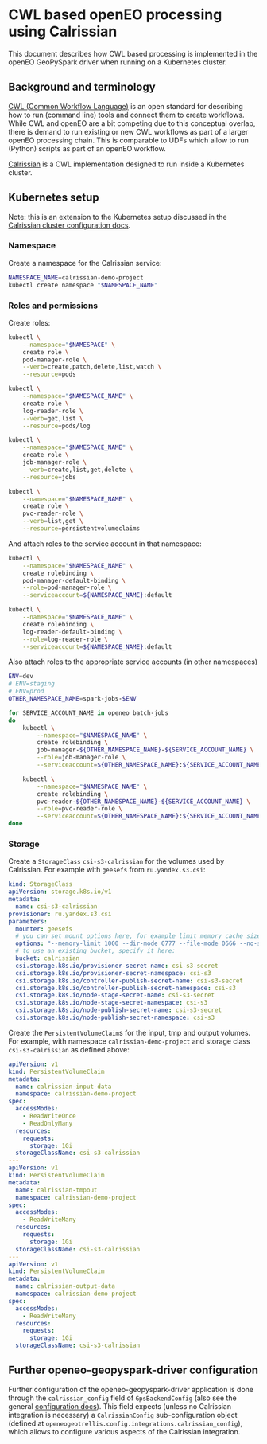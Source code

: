  # CWL based openEO processing using Calrissian

This document describes how CWL based processing is implemented
in the openEO GeoPySpark driver when running on a Kubernetes cluster.

## Background and terminology

[CWL (Common Workflow Language)](https://www.commonwl.org) is an open standard
for describing how to run (command line) tools and connect them to create workflows.
While CWL and openEO are a bit competing due to this conceptual overlap,
there is demand to run existing or new CWL workflows as part of a larger openEO processing chain.
This is comparable to UDFs which allow to run (Python) scripts as part of an openEO workflow.

[Calrissian](https://duke-gcb.github.io/calrissian/) is a CWL implementation
designed to run inside a Kubernetes cluster.


## Kubernetes setup


Note: this is an extension to the Kubernetes setup discussed
in the [Calrissian cluster configuration docs](https://duke-gcb.github.io/calrissian/cluster-configuration/).

### Namespace

Create a namespace for the Calrissian service:

```bash
NAMESPACE_NAME=calrissian-demo-project
kubectl create namespace "$NAMESPACE_NAME"
```


### Roles and permissions


Create roles:

```bash
kubectl \
    --namespace="$NAMESPACE" \
    create role \
    pod-manager-role \
    --verb=create,patch,delete,list,watch \
    --resource=pods

kubectl \
    --namespace="$NAMESPACE_NAME" \
    create role \
    log-reader-role \
    --verb=get,list \
    --resource=pods/log

kubectl \
    --namespace="$NAMESPACE_NAME" \
    create role \
    job-manager-role \
    --verb=create,list,get,delete \
    --resource=jobs

kubectl \
    --namespace="$NAMESPACE_NAME" \
    create role \
    pvc-reader-role \
    --verb=list,get \
    --resource=persistentvolumeclaims
```

And attach roles to the service account in that namespace:

```bash
kubectl \
    --namespace="$NAMESPACE_NAME" \
    create rolebinding \
    pod-manager-default-binding \
    --role=pod-manager-role \
    --serviceaccount=${NAMESPACE_NAME}:default

kubectl \
    --namespace="$NAMESPACE_NAME" \
    create rolebinding \
    log-reader-default-binding \
    --role=log-reader-role \
    --serviceaccount=${NAMESPACE_NAME}:default
```

Also attach roles to the appropriate service accounts (in other namespaces)

```bash
ENV=dev
# ENV=staging
# ENV=prod
OTHER_NAMESPACE_NAME=spark-jobs-$ENV

for SERVICE_ACCOUNT_NAME in openeo batch-jobs
do
    kubectl \
        --namespace="$NAMESPACE_NAME" \
        create rolebinding \
        job-manager-${OTHER_NAMESPACE_NAME}-${SERVICE_ACCOUNT_NAME} \
        --role=job-manager-role \
        --serviceaccount=${OTHER_NAMESPACE_NAME}:${SERVICE_ACCOUNT_NAME}

    kubectl \
        --namespace="$NAMESPACE_NAME" \
        create rolebinding \
        pvc-reader-${OTHER_NAMESPACE_NAME}-${SERVICE_ACCOUNT_NAME} \
        --role=pvc-reader-role \
        --serviceaccount=${OTHER_NAMESPACE_NAME}:${SERVICE_ACCOUNT_NAME}
done
```

### Storage

Create a `StorageClass` `csi-s3-calrissian` for the volumes used by Calrissian.
For example with `geesefs` from `ru.yandex.s3.csi`:

```yaml
kind: StorageClass
apiVersion: storage.k8s.io/v1
metadata:
  name: csi-s3-calrissian
provisioner: ru.yandex.s3.csi
parameters:
  mounter: geesefs
  # you can set mount options here, for example limit memory cache size (recommended)
  options: "--memory-limit 1000 --dir-mode 0777 --file-mode 0666 --no-systemd"
  # to use an existing bucket, specify it here:
  bucket: calrissian
  csi.storage.k8s.io/provisioner-secret-name: csi-s3-secret
  csi.storage.k8s.io/provisioner-secret-namespace: csi-s3
  csi.storage.k8s.io/controller-publish-secret-name: csi-s3-secret
  csi.storage.k8s.io/controller-publish-secret-namespace: csi-s3
  csi.storage.k8s.io/node-stage-secret-name: csi-s3-secret
  csi.storage.k8s.io/node-stage-secret-namespace: csi-s3
  csi.storage.k8s.io/node-publish-secret-name: csi-s3-secret
  csi.storage.k8s.io/node-publish-secret-namespace: csi-s3
```

Create the `PersistentVolumeClaim`s for the input, tmp and output volumes.
For example, with namespace `calrissian-demo-project` and
storage class `csi-s3-calrissian` as defined above:


```yaml
apiVersion: v1
kind: PersistentVolumeClaim
metadata:
  name: calrissian-input-data
  namespace: calrissian-demo-project
spec:
  accessModes:
    - ReadWriteOnce
    - ReadOnlyMany
  resources:
    requests:
      storage: 1Gi
  storageClassName: csi-s3-calrissian
---
apiVersion: v1
kind: PersistentVolumeClaim
metadata:
  name: calrissian-tmpout
  namespace: calrissian-demo-project
spec:
  accessModes:
    - ReadWriteMany
  resources:
    requests:
      storage: 1Gi
  storageClassName: csi-s3-calrissian
---
apiVersion: v1
kind: PersistentVolumeClaim
metadata:
  name: calrissian-output-data
  namespace: calrissian-demo-project
spec:
  accessModes:
    - ReadWriteMany
  resources:
    requests:
      storage: 1Gi
  storageClassName: csi-s3-calrissian
```



## Further openeo-geopyspark-driver configuration

Further configuration of the openeo-geopyspark-driver application
is done through the `calrissian_config` field of `GpsBackendConfig`
(also see the general [configuration docs](./configuration.md)).
This field expects (unless no Calrissian integration is necessary) a
`CalrissianConfig` sub-configuration object
(defined at `openeogeotrellis.config.integrations.calrissian_config`),
which allows to configure various aspects of the Calrissian integration.
